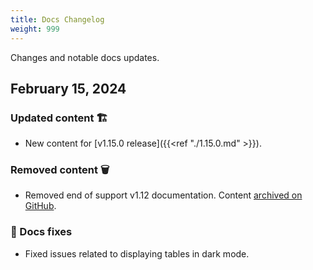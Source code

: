 ```yaml
---
title: Docs Changelog
weight: 999
---
```


Changes and notable docs updates.

<!---
new: 🎉
changed/fixed: 🏗️
removed: 🗑️
moved: 🗺️
-->

## February 15, 2024

<!-- ### New features 🎉 -->

### Updated content 🏗️

* New content for [v1.15.0 release]({{<ref "./1.15.0.md" >}}).

### Removed content 🗑️ 
* Removed end of support v1.12 documentation. Content 
[archived on GitHub](https://github.com/crossplane/docs/releases/tag/v1.12-archive).

### 🔨 Docs fixes
* Fixed issues related to displaying tables in dark mode.